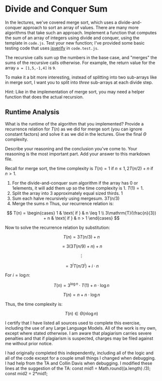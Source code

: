 # Divide and Conquer Sum

In the lectures, we've covered merge sort, which uses a divide-and-conquer
approach to sort an array of values. There are many more algorithms that take
such an approach. Implement a function that computes the sum of an array of
integers using divide and conquer, using the template in `code.js`. Test your
new function; I've provided some basic testing code that uses
[jsverify](https://jsverify.github.io/) in `code.test.js`.

The recursive calls sum up the numbers in the base case, and "merges" the sums
of the recursive calls otherwise. For example, the return value for the array `a
= [1,5,-1,4]` is `9`.

To make it a bit more interesting, instead of splitting into two sub-arrays like
in merge sort, I want you to split into *three* sub-arrays at each divide step.

Hint: Like in the implementation of merge sort, you may need a helper function
that does the actual recursion.

## Runtime Analysis

What is the runtime of the algorithm that you implemented? Provide a recurrence
relation for $T(n)$ as we did for merge sort (you can ignore constant factors)
and solve it as we did in the lectures. Give the final $\Theta$ complexity.

Describe your reasoning and the conclusion you've come to. Your reasoning is the
most important part. Add your answer to this markdown file.

Recall for merge sort, the time complexity is $T(n) =  1 \text{ if } n \le 1, 2T(n/2) + n  \text{ if } n > 1$. 

1. For the divide-and-conquer sum algorithm if the array has 0 or 1elements, it will add them up so the time complexity is 1. $T(1) = 1$.
2. Split the array into 3 approximately equal sized thirds. $1$ 
3. Sum each halve recursively using mergesum. $3 T(n/3)$
4. Merge the sums $n$
Thus, our recurrence relation is:

$$
T(n) = \begin{cases}
1 & \text{ if } & n \leq 1 \\
3\mathrm{T}(\frac{n}{3}) + n & \text{ if } & n > 1
\end{cases}
$$

Now to solve the recurrence relation by substitution:

$$
T(n) = 3T(n/3) + n
$$

$$
= 3(3T(n/9) + n) + n
$$

$$
\vdots
$$

$$
= 3^i T(n/3^i) + i \cdot n
$$

For $i = \log n$:

$$
T(n) = 3^{\log n} \cdot T(1) + n \cdot \log n
$$

$$
T(n) = n + n \cdot \log n
$$

Thus, the time complexity is:

$$
T(n) \in \Theta(n \log n)
$$

I certify that I have listed all sources used to complete this exercise, including the use of any Large Language Models. All of the work is my own, except where stated otherwise. I am aware that plagiarism carries severe penalties and that if plagiarism is suspected, charges may be filed against me without prior notice.

I had originally completed this independently, including all of the logic and all of the code except for a couple small things I changed when debugging. I had help from the TA and Collin Davis when debugging. I modified these lines at the suggestion of the TA:
const mid1 = Math.round((a.length) /3);
const mid2 = 2*mid1; 


